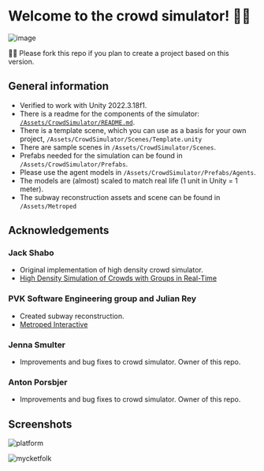 # Welcome to the crowd simulator! 👩‍💻
![image](https://github.com/user-attachments/assets/e0cd43e8-44e3-449a-8142-bb1b5b03dfd9)

👩‍💻 Please fork this repo if you plan to create a project based on this version.

## General information
- Verified to work with Unity 2022.3.18f1.
- There is a readme for the components of the simulator: [`/Assets/CrowdSimulator/README.md`](https://github.com/KTH-High-Density-Crowd-Simulator/Crowd-Simulator-and-Tbana-Reconstruction/blob/main/Crowd%20Simulator%20and%20Tbana%20Reconstruction/Assets/CrowdSimulator/README.md).
- There is a template scene, which you can use as a basis for your own project, `/Assets/CrowdSimulator/Scenes/Template.unity`
- There are sample scenes in `/Assets/CrowdSimulator/Scenes`.
- Prefabs needed for the simulation can be found in `/Assets/CrowdSimulator/Prefabs`.
- Please use the agent models in `/Assets/CrowdSimulator/Prefabs/Agents`.
- The models are (almost) scaled to match real life (1 unit in Unity = 1 meter).
- The subway reconstruction assets and scene can be found in `/Assets/Metroped`

## Acknowledgements
### Jack Shabo

- Original implementation of high density crowd simulator.
- [High Density Simulation of Crowds with Groups in Real-Time](https://urn.kb.se/resolve?urn=urn:nbn:se:kth:diva-210564)

### PVK Software Engineering group and Julian Rey

- Created subway reconstruction.
- [Metroped Interactive](https://github.com/JulianLey/MetropedInteractive)

### Jenna Smulter
- Improvements and bug fixes to crowd simulator. Owner of this repo.

### Anton Porsbjer
- Improvements and bug fixes to crowd simulator. Owner of this repo.

## Screenshots

![platform](https://github.com/user-attachments/assets/9f0915a1-38f2-43c5-8779-f3f2bc1480b0)

![mycketfolk](https://github.com/user-attachments/assets/513d1935-565c-4e22-adf2-e14af7e557df)



